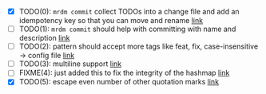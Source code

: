 - [x] TODO(0): `mrdm commit` collect TODOs into a change file and add an idempotency key so that you can move and rename [link](src/main.rs#L28)
- [ ] TODO(1): `mrdm commit` should help with committing with name and description [link](src/main.rs#L28)
- [ ] TODO(2): pattern should accept more tags like feat, fix, case-insensitive -> config file [link](src/main.rs#L42)
- [ ] TODO(3): multiline support [link](src/main.rs#L144)
- [ ] FIXME(4): just added this to fix the integrity of the hashmap [link](src/main.rs#L293)
- [x] TODO(5): escape even number of other quotation marks [link](src/main.rs#L229)

